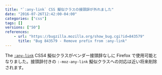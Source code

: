 ```yaml
---
title: "`:any-link` CSS 擬似クラスの接頭辞が外れました"
date: "2016-07-26T12:42:00-04:00"
categories: ["css"]
tags: []
versions: ["50"]
references:
    - url: "https://bugzilla.mozilla.org/show_bug.cgi?id=843579"
      title: "Bug 843579 - Remove prefix from :any-link"
---
```

The [`:any-link`](https://developer.mozilla.org/ja/docs/Web/CSS/:any-link) CSS4 擬似クラスがベンダー接頭辞なしに Firefox で使用可能となりました。接頭辞付きの `:-moz-any-link` 擬似クラスへの対応は近い将来削除されます。
